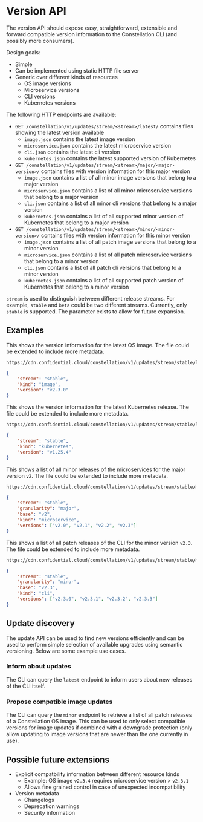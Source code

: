 # Version API

The version API should expose easy, straightforward, extensible and forward compatible version information to the Constellation CLI (and possibly more consumers).

Design goals:

- Simple
- Can be implemented using static HTTP file server
- Generic over different kinds of resources
    - OS image versions
    - Microservice versions
    - CLI versions
    - Kubernetes versions

The following HTTP endpoints are available:

- `GET /constellation/v1/updates/stream/<stream>/latest/` contains files showing the latest version available
    - `image.json` contains the latest image version
    - `microservice.json` contains the latest microservice version
    - `cli.json` contains the latest cli version
    - `kubernetes.json` contains the latest supported version of Kubernetes
- `GET /constellation/v1/updates/stream/<stream>/major/<major-version>/` contains files with version information for this major version
    - `image.json` contains a list of all minor image versions that belong to a major version
    - `microservice.json` contains a list of all minor microservice versions that belong to a major version
    - `cli.json` contains a list of all minor cli versions that belong to a major version
    - `kubernetes.json` contains a list of all supported minor version of Kubernetes that belong to a major version
- `GET /constellation/v1/updates/stream/<stream>/minor/<minor-version>/` contains files with version information for this minor version
    - `image.json` contains a list of all patch image versions that belong to a minor version
    - `microservice.json` contains a list of all patch microservice versions that belong to a minor version
    - `cli.json` contains a list of all patch cli versions that belong to a minor version
    - `kubernetes.json` contains a list of all supported patch version of Kubernetes that belong to a minor version

`stream` is used to distinguish between different release streams. For example, `stable` and `beta` could be two different streams.
Currently, only `stable` is supported. The parameter exists to allow for future expansion.

## Examples

This shows the version information for the latest OS image. The file could be extended to include more metadata.

```
https://cdn.confidential.cloud/constellation/v1/updates/stream/stable/latest/image.json
```

```json
{
    "stream": "stable",
    "kind": "image",
    "version": "v2.3.0"
}
```

This shows the version information for the latest Kubernetes release. The file could be extended to include more metadata.

```
https://cdn.confidential.cloud/constellation/v1/updates/stream/stable/latest/kubernetes.json
```

```json
{
    "stream": "stable",
    "kind": "kubernetes",
    "version": "v1.25.4"
}
```

This shows a list of all minor releases of the microservices for the major version `v2`. The file could be extended to include more metadata.

```
https://cdn.confidential.cloud/constellation/v1/updates/stream/stable/major/v2/microservice.json
```

```json
{
    "stream": "stable",
    "granularity": "major",
    "base": "v2",
    "kind": "microservice",
    "versions": ["v2.0", "v2.1", "v2.2", "v2.3"]
}
```

This shows a list of all patch releases of the CLI for the minor version `v2.3`. The file could be extended to include more metadata.

```
https://cdn.confidential.cloud/constellation/v1/updates/stream/stable/minor/v2.3/cli.json
```

```json
{
    "stream": "stable",
    "granularity": "minor",
    "base": "v2.3",
    "kind": "cli",
    "versions": ["v2.3.0", "v2.3.1", "v2.3.2", "v2.3.3"]
}
```

## Update discovery

The update API can be used to find new versions efficiently and can be used to perform simple selection of available upgrades using semantic versioning.
Below are some example use cases.

### Inform about updates

The CLI can query the `latest` endpoint to inform users about new releases of the CLI itself.

### Propose compatible image updates

The CLI can query the `minor` endpoint to retrieve a list of all patch releases of a Constellation OS image. This can be used to only select compatible versions for image updates if combined with a downgrade protection (only allow updating to image versions that are newer than the one currently in use).


## Possible future extensions

- Explicit compatbility information between different resource kinds
    - Example: OS image `v2.3.4` requires microservice version > `v2.3.1`
    - Allows fine grained control in case of unexpected incompatibility
- Version metadata
    - Changelogs
    - Deprecation warnings
    - Security information
